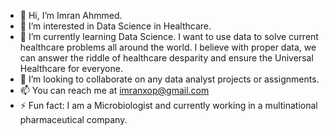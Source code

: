 - 👋 Hi, I’m Imran Ahmmed.
- 👀 I’m interested in Data Science in Healthcare.
- 🌱 I’m currently learning Data Science. I want to use data to solve current healthcare problems all around the world. I believe with proper data, we can answer the riddle of healthcare desparity and ensure the Universal Healthcare for everyone.
- 💞️ I’m looking to collaborate on any data analyst projects or assignments.
- 📫 You can reach me at imranxop@gmail.com
- ⚡ Fun fact: I am a Microbiologist and currently working in a multinational pharmaceutical company.

<!---
ImranAhmmed101/ImranAhmmed101 is a ✨ special ✨ repository because its `README.md` (this file) appears on your GitHub profile.
You can click the Preview link to take a look at your changes.
--->
